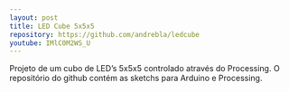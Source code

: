 ```yaml
---
layout: post
title: LED Cube 5x5x5
repository: https://github.com/andrebla/ledcube
youtube: IMlC0M2WS_U
---
```


Projeto de um cubo de LED’s 5x5x5 controlado através do Processing. O repositório do github contém as sketchs para Arduino e Processing.